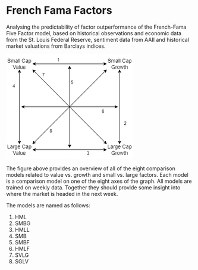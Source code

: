 # French Fama Factors
Analysing the predictability of factor outperformance of the French-Fama Five Factor model, based on historical observations and economic data from the St. Louis Federal Reserve, sentiment data from AAII and historical market valuations from Barclays indices.

![Prediction Models](sector_prediction_models.png)


The figure above provides an overview of all of the eight comparison models related to value vs. growth and small vs. large factors.
Each model is a comparison model on one of the eight axes of the graph. All models are trained on weekly data.
Together they should provide some insight into where the market is headed in the next week. 

The models are named as follows: 
1. HML
2. SMBG
3. HMLL
4. SMB
5. SMBF
6. HMLF
7. SVLG
8. SGLV
